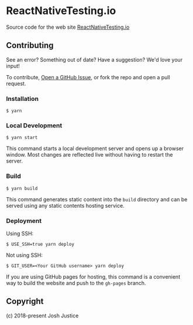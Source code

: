 # ReactNativeTesting.io

Source code for the web site [ReactNativeTesting.io](https://reactnativetesting.io)

## Contributing

See an error? Something out of date? Have a suggestion? We'd love your input!

To contribute, [Open a GitHub Issue](https://github.com/CodingItWrong/reactnativetesting.io/issues/new), or fork the repo and open a pull request.

### Installation

```
$ yarn
```

### Local Development

```
$ yarn start
```

This command starts a local development server and opens up a browser window. Most changes are reflected live without having to restart the server.

### Build

```
$ yarn build
```

This command generates static content into the `build` directory and can be served using any static contents hosting service.

### Deployment

Using SSH:

```
$ USE_SSH=true yarn deploy
```

Not using SSH:

```
$ GIT_USER=<Your GitHub username> yarn deploy
```

If you are using GitHub pages for hosting, this command is a convenient way to build the website and push to the `gh-pages` branch.

## Copyright

(c) 2018-present Josh Justice

